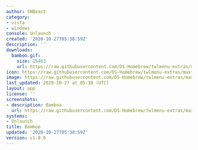 ```yaml
---
author: SNBeast
category:
- vista
- windows
console: Unlaunch
created: '2020-10-27T05:38:59Z'
description: ''
downloads:
  bamboo.gif:
    size: 15463
    url: https://raw.githubusercontent.com/DS-Homebrew/twlmenu-extras/master/_nds/TWiLightMenu/unlaunch/backgrounds/bamboo.gif
icon: https://raw.githubusercontent.com/DS-Homebrew/twlmenu-extras/master/_nds/TWiLightMenu/unlaunch/backgrounds/bamboo.gif
image: https://raw.githubusercontent.com/DS-Homebrew/twlmenu-extras/master/_nds/TWiLightMenu/unlaunch/backgrounds/bamboo.gif
last_updated: 2020-10-27 at 05:38 (UTC)
layout: app
license: ''
screenshots:
- description: Bamboo
  url: https://raw.githubusercontent.com/DS-Homebrew/twlmenu-extras/master/_nds/TWiLightMenu/unlaunch/backgrounds/bamboo.gif
systems:
- Unlaunch
title: Bamboo
updated: '2020-10-27T05:38:59Z'
version: v1.0.0
---
```

